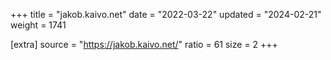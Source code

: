 +++
title = "jakob.kaivo.net"
date = "2022-03-22"
updated = "2024-02-21"
weight = 1741

[extra]
source = "https://jakob.kaivo.net/"
ratio = 61
size = 2
+++
